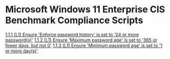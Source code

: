 # Microsoft Windows 11 Enterprise CIS Benchmark Compliance Scripts
[1.1.1 (L1) Ensure 'Enforce password history' is set to '24 or more password(s)'](https://github.com/TravelingGithub/win11-cis-shield/blob/main/1.1.1%20(L1)%20Ensure%20'Enforce%20password%20history'%20is%20set%20to%20'24%20or%20more%20password(s)'.ps1)
[1.1.2 (L1) Ensure 'Maximum password age' is set to '365 or fewer days, but not 0'](https://github.com/TravelingGithub/win11-cis-shield/blob/main/1.1.2%20(L1)%20Ensure%20'Maximum%20password%20age'%20is%20set%20to%20'365%20or%20fewer%20days%2C%20but%20not%200'.ps1)
[1.1.3 (L1) Ensure 'Minimum password age' is set to '1 or more day(s)']()